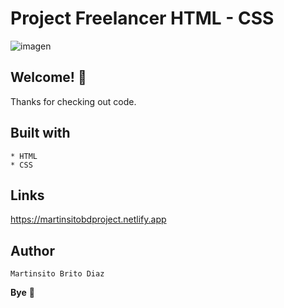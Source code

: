 # Project Freelancer HTML - CSS

![imagen](https://user-images.githubusercontent.com/54644026/144357360-eb2c328c-f62e-49fb-a555-17e78f36cde7.png)


## Welcome! 👋

Thanks for checking out code.

## Built with
    * HTML
    * CSS

## Links

https://martinsitobdproject.netlify.app

## Author

    Martinsito Brito Diaz

**Bye** 🚀
